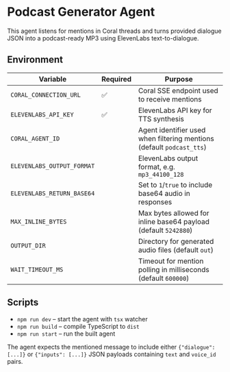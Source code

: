 # Podcast Generator Agent

This agent listens for mentions in Coral threads and turns provided dialogue JSON into a podcast-ready MP3 using ElevenLabs text-to-dialogue.

## Environment

| Variable | Required | Purpose |
| --- | --- | --- |
| `CORAL_CONNECTION_URL` | ✅ | Coral SSE endpoint used to receive mentions |
| `ELEVENLABS_API_KEY` | ✅ | ElevenLabs API key for TTS synthesis |
| `CORAL_AGENT_ID` | | Agent identifier used when filtering mentions (default `podcast_tts`) |
| `ELEVENLABS_OUTPUT_FORMAT` | | ElevenLabs output format, e.g. `mp3_44100_128` |
| `ELEVENLABS_RETURN_BASE64` | | Set to `1`/`true` to include base64 audio in responses |
| `MAX_INLINE_BYTES` | | Max bytes allowed for inline base64 payload (default `5242880`) |
| `OUTPUT_DIR` | | Directory for generated audio files (default `out`) |
| `WAIT_TIMEOUT_MS` | | Timeout for mention polling in milliseconds (default `600000`) |

## Scripts

- `npm run dev` – start the agent with `tsx` watcher
- `npm run build` – compile TypeScript to `dist`
- `npm run start` – run the built agent

The agent expects the mentioned message to include either `{"dialogue": [...]}` or `{"inputs": [...]}` JSON payloads containing `text` and `voice_id` pairs.
